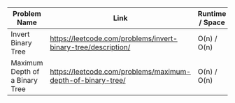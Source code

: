 | Problem Name            | Link                                                         | Runtime / Space  | Date Added |
| ----------------------- | ------------------------------------------------------------ |------------------| ---------- |
| Invert Binary Tree      | https://leetcode.com/problems/invert-binary-tree/description/ |  O(n) / O(n)    | 02/09/25   |
| Maximum Depth of a Binary Tree| https://leetcode.com/problems/maximum-depth-of-binary-tree/ |  O(n) / O(n)    | 02/12/25   |
